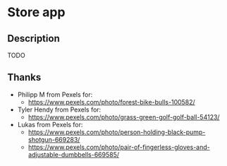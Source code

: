 # Store app

## Description
TODO

## Thanks
 * Philipp M from Pexels for:
   * https://www.pexels.com/photo/forest-bike-bulls-100582/
 * Tyler Hendy from Pexels for:
   * https://www.pexels.com/photo/grass-green-golf-golf-ball-54123/
 * Lukas from Pexels for:
   * https://www.pexels.com/photo/person-holding-black-pump-shotgun-669283/
   * https://www.pexels.com/photo/pair-of-fingerless-gloves-and-adjustable-dumbbells-669585/
